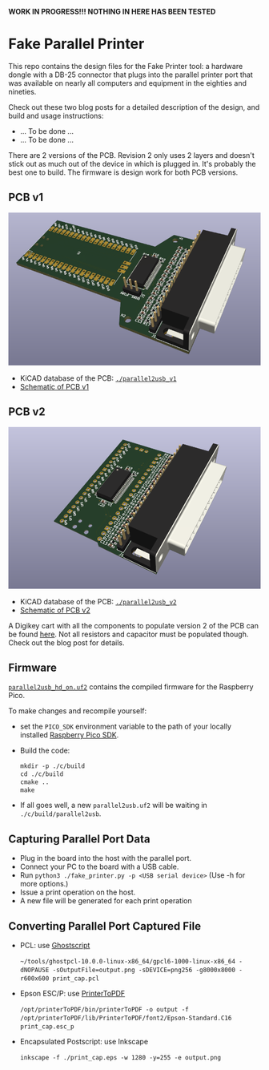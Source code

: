 **WORK IN PROGRESS!!! NOTHING IN HERE HAS BEEN TESTED**

# Fake Parallel Printer

This repo contains the design files for the Fake Printer tool: a hardware
dongle with a DB-25 connector that plugs into the parallel printer port
that was available on nearly all computers and equipment in the eighties
and nineties.

Check out these two blog posts for a detailed description of the design,
and build and usage instructions:

* ... To be done ...
* ... To be done ...

There are 2 versions of the PCB. Revision 2 only uses 2 layers and doesn't
stick out as much out of the device in which is plugged in. It's probably
the best one to build. The firmware is design work for both PCB versions.

## PCB v1

![3D render of PCB v1](./parallel2usb_v1/parallel2usb_v1_3d.png)

* KiCAD database of the PCB: [`./parallel2usb_v1`](./parallel2usb_v1)
* [Schematic of PCB v1](./parallel2usb_v1/parallel2usb_v1.pdf)

## PCB v2

![3D render of PCB v2](./parallel2usb_v2/parallel2usb_v2_3d.png)

* KiCAD database of the PCB: [`./parallel2usb_v2`](./parallel2usb_v2)
* [Schematic of PCB v2](./parallel2usb_v2/parallel2usb_v2.pdf)

A Digikey cart with all the components to populate version 2 of the PCB can
be found [here](https://www.digikey.com/short/mcb8vf27). Not all
resistors and capacitor must be populated though. Check out the blog
post for details.

## Firmware

[`parallel2usb_hd_on.uf2`](parallel2usb_hd_on.uf2) contains the compiled
firmware for the Raspberry Pico.

To make changes and recompile yourself:

* set the `PICO_SDK` environment variable to the path of your locally installed 
  [Raspberry Pico SDK](https://github.com/raspberrypi/pico-sdk).
* Build the code:


      mkdir -p ./c/build
      cd ./c/build
      cmake ..
      make

* If all goes well, a new `parallel2usb.uf2` will be waiting in
  `./c/build/parallel2usb`.

## Capturing Parallel Port Data

* Plug in the board into the host with the parallel port.
* Connect your PC to the board with a USB cable.
* Run `python3 ./fake_printer.py -p <USB serial device>` (Use -h for more options.)
* Issue a print operation on the host.
* A new file will be generated for each print operation

## Converting Parallel Port Captured File

* PCL: use [Ghostscript](https://ghostscript.com/releases/gpcldnld.html)

    `~/tools/ghostpcl-10.0.0-linux-x86_64/gpcl6-1000-linux-x86_64 -dNOPAUSE -sOutputFile=output.png -sDEVICE=png256 -g8000x8000 -r600x600 print_cap.pcl`

* Epson ESC/P: use [PrinterToPDF](https://github.com/RWAP/PrinterToPDF)

    `/opt/printerToPDF/bin/printerToPDF -o output -f /opt/printerToPDF/lib/PrinterToPDF/font2/Epson-Standard.C16 print_cap.esc_p`

* Encapsulated Postscript: use Inkscape

    `inkscape -f ./print_cap.eps -w 1280 -y=255 -e output.png`


